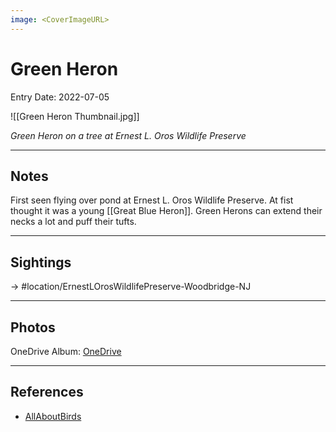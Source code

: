 ```yaml
---
image: <CoverImageURL>
---
```


# Green Heron
Entry Date: 2022-07-05

![[Green Heron Thumbnail.jpg]]

*Green Heron on a tree at Ernest L. Oros Wildlife Preserve*

---------------------------------------------------------------
## Notes
First seen flying over pond at Ernest L. Oros Wildlife Preserve. At fist thought it was a young [[Great Blue Heron]]. Green Herons can extend their necks a lot and puff their tufts.

---------------------------------------------------------------
## Sightings

-> #location/ErnestLOrosWildlifePreserve-Woodbridge-NJ 

---------------------------------------------------------------
## Photos
OneDrive Album: [OneDrive](https://1drv.ms/u/s!AvaIuMdCo_w-5D1Q_mAwsu916Wy0?e=T0YwEu)

---------------------------------------------------------------
## References
- [AllAboutBirds](https://www.allaboutbirds.org/guide/Green_Heron/overview)